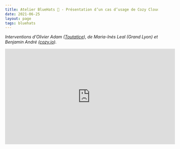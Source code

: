 ```yaml
---
title: Atelier BlueHats 🧢 - Présentation d’un cas d’usage de Cozy Cloud
date: 2021-06-25
layout: page
tags: bluehats
---
```


*Interventions d'Olivier Adam ([Toutatice](https://oadam-drive.mytoutatice.cloud/public?sharecode=ADMBoi4ncJkZ#/)), de Maria-Inés Leal (Grand Lyon) et Benjamin André ([cozy.io](https://cozy.io/fr)).*

<iframe title="Atelier BlueHats: présentation de cas d'usage de Cozy Cloud" src="https://tube.numerique.gouv.fr/videos/embed/93308389-0b7c-4fda-98f2-3890ce2f2aab" allowfullscreen="" sandbox="allow-same-origin allow-scripts allow-popups" width="560" height="315" frameborder="0"></iframe>

